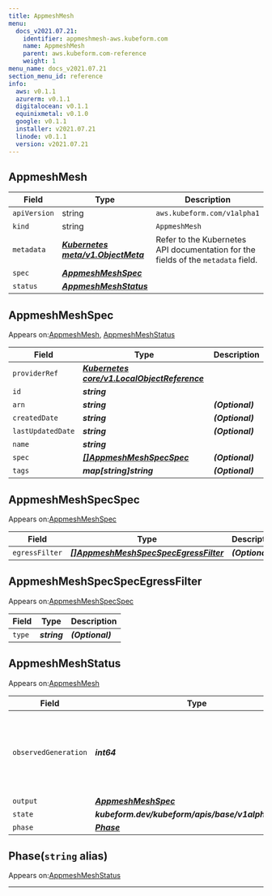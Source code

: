 ```yaml
---
title: AppmeshMesh
menu:
  docs_v2021.07.21:
    identifier: appmeshmesh-aws.kubeform.com
    name: AppmeshMesh
    parent: aws.kubeform.com-reference
    weight: 1
menu_name: docs_v2021.07.21
section_menu_id: reference
info:
  aws: v0.1.1
  azurerm: v0.1.1
  digitalocean: v0.1.1
  equinixmetal: v0.1.0
  google: v0.1.1
  installer: v2021.07.21
  linode: v0.1.1
  version: v2021.07.21
---
```


## AppmeshMesh
| Field | Type | Description |
| ------ | ----- | ----------- |
| `apiVersion` | string | `aws.kubeform.com/v1alpha1` |
|    `kind` | string | `AppmeshMesh` |
| `metadata` | ***[Kubernetes meta/v1.ObjectMeta](https://v1-18.docs.kubernetes.io/docs/reference/generated/kubernetes-api/v1.18/#objectmeta-v1-meta)***|Refer to the Kubernetes API documentation for the fields of the `metadata` field.|
| `spec` | ***[AppmeshMeshSpec](#appmeshmeshspec)***||
| `status` | ***[AppmeshMeshStatus](#appmeshmeshstatus)***||
## AppmeshMeshSpec

Appears on:[AppmeshMesh](#appmeshmesh), [AppmeshMeshStatus](#appmeshmeshstatus)

| Field | Type | Description |
| ------ | ----- | ----------- |
| `providerRef` | ***[Kubernetes core/v1.LocalObjectReference](https://v1-18.docs.kubernetes.io/docs/reference/generated/kubernetes-api/v1.18/#localobjectreference-v1-core)***||
| `id` | ***string***||
| `arn` | ***string***| ***(Optional)*** |
| `createdDate` | ***string***| ***(Optional)*** |
| `lastUpdatedDate` | ***string***| ***(Optional)*** |
| `name` | ***string***||
| `spec` | ***[[]AppmeshMeshSpecSpec](#appmeshmeshspecspec)***| ***(Optional)*** |
| `tags` | ***map[string]string***| ***(Optional)*** |
## AppmeshMeshSpecSpec

Appears on:[AppmeshMeshSpec](#appmeshmeshspec)

| Field | Type | Description |
| ------ | ----- | ----------- |
| `egressFilter` | ***[[]AppmeshMeshSpecSpecEgressFilter](#appmeshmeshspecspecegressfilter)***| ***(Optional)*** |
## AppmeshMeshSpecSpecEgressFilter

Appears on:[AppmeshMeshSpecSpec](#appmeshmeshspecspec)

| Field | Type | Description |
| ------ | ----- | ----------- |
| `type` | ***string***| ***(Optional)*** |
## AppmeshMeshStatus

Appears on:[AppmeshMesh](#appmeshmesh)

| Field | Type | Description |
| ------ | ----- | ----------- |
| `observedGeneration` | ***int64***| ***(Optional)*** Resource generation, which is updated on mutation by the API Server.|
| `output` | ***[AppmeshMeshSpec](#appmeshmeshspec)***| ***(Optional)*** |
| `state` | ***kubeform.dev/kubeform/apis/base/v1alpha1.State***| ***(Optional)*** |
| `phase` | ***[Phase](#phase)***| ***(Optional)*** |
## Phase(`string` alias)

Appears on:[AppmeshMeshStatus](#appmeshmeshstatus)

---
